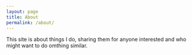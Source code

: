 ```yaml
---
layout: page
title: About
permalink: /about/
---
```


This site is about things I do, sharing them for anyone interested and who might want to do omthing similar.


[jekyll-organization]: https://github.com/jekyll
